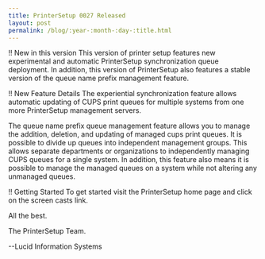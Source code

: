 ```yaml
---
title: PrinterSetup 0027 Released
layout: post
permalink: /blog/:year-:month-:day-:title.html
---
```


!! New in this version
This version of printer setup features new experimental and automatic PrinterSetup synchronization queue deployment. In addition, this version of PrinterSetup also features a stable version of the queue name prefix management feature.
!! New Feature Details
The experiential synchronization feature allows automatic updating of CUPS print queues for multiple systems from one more PrinterSetup management servers.
The queue name prefix queue management feature allows you to manage the addition, deletion, and updating of managed cups print queues. It is possible to divide up queues into independent management groups. This allows separate departments or organizations to independently managing CUPS queues for a single system. In addition, this feature also means it is possible to manage the managed queues on a system while not altering any unmanaged queues.
!! Getting Started
To get started visit the PrinterSetup home page and click on the screen casts link.


All the best.
The PrinterSetup Team.</P> 

--Lucid Information Systems
